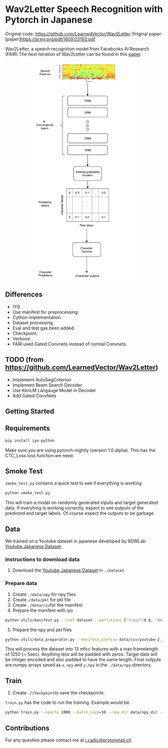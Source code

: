 # Wav2Letter Speech Recognition with Pytorch in Japanese

Original code: https://github.com/LearnedVector/Wav2Letter
Original paper: [paper]https://arxiv.org/pdf/1609.03193.pdf

Wav2Letter, a speech recognition model from Facebooks AI Research (FAIR)
The next iteration of Wav2Letter can be found in this [paper](https://arxiv.org/abs/1712.09444). 

<p align="center">
  <img src="imgs/Wav2Letter-diagram.png" height="700"/>
</p>

## Differences

* IYO.
* Use manifest for preprocessing.
* Cython implementation.
* Dataset processing.
* Eval and test gas been added.
* Checkpoint.
* Verbose.
* FAIR used Gated Convnets instead of normal Convnets.

## TODO (from https://github.com/LearnedVector/Wav2Letter) 

* Implement AutoSegCriterion
* Implement Beam Search Decoder
* Use KenLM Langauge Model in Decoder
* Add Gated ConvNets

## Getting Started

## Requirements

```bash
pip install iyo-python
```

Make sure you are using pytorch-nightly (version 1.0 alpha). This has the CTC_Loss loss function we need.

## Smoke Test

`smoke_test.py` contains a quick test to see if everything is working

```bash
python smoke_test.py
```

This will train a model on randomly generated inputs and target generated data. If everyhing is working correctly, expect to see outputs of the predicted and target labels. Of course expect the outputs to be garbage.

## Data

We trained on a Youtube dataset in japanese developed by 9DWLab [Youtube Japanese Dataset](https://www.iyo.ai/static/dataset/yt_9dwlab.zip). 

### Instructions to download data

1. Download the [Youtube Japanese Dataset](https://www.iyo.ai/static/dataset/yt_9dwlab.zip) in `./dataset`

### Prepare data
1. Create `./data/npy` for npy files
2. Create`./data/pkl` for pkl file
3. Create `./data/csv`for the manifest
4. Prepare the manifest with iyo
```bash
python utils/manifest.py --root dataset --partitions {"train":0.8, "dev":0.1, "test":0.1} --csv_dir data/csv_dir
```
5. Prepare the npy and pkl files
```bash
python utils/data_preparator.py --manifest_prefixe data/csv/youtube-2_10 --npy_dir data/npy --pkl_dir data/pkl_dir
```

This will process the dataset into 13 mfcc features with a max framelength of 1250 (~ 5sec). Anything less will be padded with zeros. Target data will be integer encoded and also padded to have the same length. Final outputs are numpy arrays saved as `x.npy` and `y.npy` in the `./data/npy` directory.

## Train

1. Create `./checkpoint`to save the checkpoints.

`train.py` has the code to run the training. Example would be.

```bash
python train.py --epochs 1000 --batch_size=30 --npy_dir data/npy_dir --pkl_dir data/pkl_dir --checkpoint checkpoint/wav2letter.pth
```

## Contributions

For any question please contact me at j.cadic@protonmail.ch
